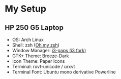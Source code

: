 # My Setup
## HP 250 G5 Laptop
- OS: Arch Linux
- Shell: zsh ([Oh my zsh](https://github.com/robbyrussell/oh-my-zsh "oh-my-zsh repo"))
- Window Manager: [i3-gaps (i3 fork)](https://github.com/Airblader/i3 "i3-gaps repo")
- GTK+ Theme: Breeze-Dark
- Icon Theme: Paper Icons
- Terminal: rxvt-unicode / urxvt
- Terminal Font: Ubuntu mono derivative Powerline

